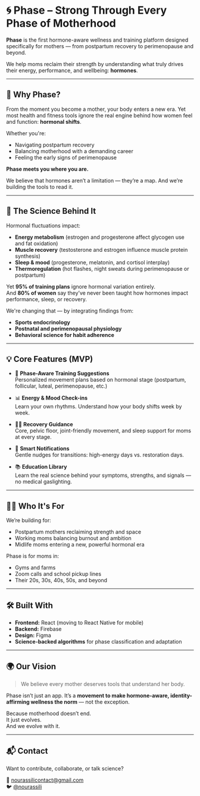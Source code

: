 # 🌀 Phase – Strong Through Every Phase of Motherhood

**Phase** is the first hormone-aware wellness and training platform designed specifically for mothers — from postpartum recovery to perimenopause and beyond.

We help moms reclaim their strength by understanding what truly drives their energy, performance, and wellbeing: **hormones**.

---

## 🌱 Why Phase?

From the moment you become a mother, your body enters a new era. Yet most health and fitness tools ignore the real engine behind how women feel and function: **hormonal shifts**.

Whether you're:
- Navigating postpartum recovery
- Balancing motherhood with a demanding career
- Feeling the early signs of perimenopause

**Phase meets you where you are.**

We believe that hormones aren’t a limitation — they’re a map. And we’re building the tools to read it.

---

## 🧠 The Science Behind It

Hormonal fluctuations impact:
- **Energy metabolism** (estrogen and progesterone affect glycogen use and fat oxidation)
- **Muscle recovery** (testosterone and estrogen influence muscle protein synthesis)
- **Sleep & mood** (progesterone, melatonin, and cortisol interplay)
- **Thermoregulation** (hot flashes, night sweats during perimenopause or postpartum)

Yet **95% of training plans** ignore hormonal variation entirely.  
And **80% of women** say they’ve never been taught how hormones impact performance, sleep, or recovery.

We're changing that — by integrating findings from:
- **Sports endocrinology**
- **Postnatal and perimenopausal physiology**
- **Behavioral science for habit adherence**

---

## 💡 Core Features (MVP)

- 🧭 **Phase-Aware Training Suggestions**  
  Personalized movement plans based on hormonal stage (postpartum, follicular, luteal, perimenopause, etc.)

- 📊 **Energy & Mood Check-ins**  
  Learn your own rhythms. Understand how your body shifts week by week.

- 🧘‍♀️ **Recovery Guidance**  
  Core, pelvic floor, joint-friendly movement, and sleep support for moms at every stage.

- 🔔 **Smart Notifications**  
  Gentle nudges for transitions: high-energy days vs. restoration days.

- 📚 **Education Library**  
  Learn the real science behind your symptoms, strengths, and signals — no medical gaslighting.

---

## 👩‍👧 Who It's For

We’re building for:
- Postpartum mothers reclaiming strength and space
- Working moms balancing burnout and ambition
- Midlife moms entering a new, powerful hormonal era

Phase is for moms in:
- Gyms and farms  
- Zoom calls and school pickup lines  
- Their 20s, 30s, 40s, 50s, and beyond

---

## 🛠 Built With

- **Frontend:** React (moving to React Native for mobile)  
- **Backend:** Firebase  
- **Design:** Figma  
- **Science-backed algorithms** for phase classification and adaptation

---

## 🌍 Our Vision

> We believe every mother deserves tools that understand her body.

Phase isn’t just an app. It’s a **movement to make hormone-aware, identity-affirming wellness the norm** — not the exception.

Because motherhood doesn’t end.  
It just evolves.  
And we evolve with it.

---

## 📬 Contact

Want to contribute, collaborate, or talk science?

📩 nourassilicontact@gmail.com  
🐦 [@nourassili](https://twitter.com/nourassili)  
